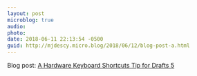 ```yaml
---
layout: post
microblog: true
audio: 
photo: 
date: 2018-06-11 22:13:54 -0500
guid: http://mjdescy.micro.blog/2018/06/12/blog-post-a.html
---
```

Blog post: [A Hardware Keyboard Shortcuts Tip for Drafts 5](https://mjdescy.me/2018/06/11/a-hardware-keyboard-shortcuts-tip-for-drafts-5/)
